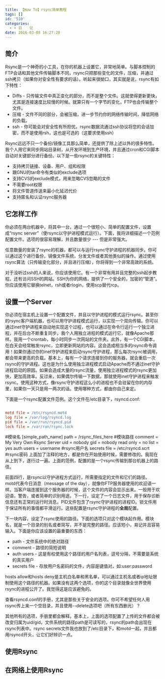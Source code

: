 ```yaml
---
title: 【How To】rsync简单教程
tags: []
id: '510'
categories:
  - - 日　　记
date: 2016-03-08 16:27:28
---
```


## 简介

Rsync是一个神奇的小工具，在你的机器上设置它，非常地简单。与脚本控制的FTP会话和其他文件传输脚本不同，rsync只把那些变化的文件，压缩，并通过ssh拷贝（如果你对安全性有要求的话）。听起来很拗口，其实就是说，rsync有如下特性：

*   Diffs - 只传输文件中真正变化的部分，而不是整个文件。这就使得更新更快，尤其是连接速度比较慢的时候。就算只有一个字节的变化，FTP也会传输整个文件。
*   压缩 - 文件不同的部分，会被压缩，进一步节约你的网络传输时间，降低网络的负载。
*   ssh - 你可能会对安全性有所担忧。rsync数据流通过ssh协议将您的会话加密，而不是使用rsh，这也是可选的（这要求使用ssh）

Rsync远远不只一个备份/镜像工具那么简单，还提供了除上述以外的很多特性。我个人用它来同步网站目录树，从开发环境到生产环境，并且通过cron和CGI脚本自动对关键部分进行备份。以下是一些rsync的关键特性：

*   支持拷贝链接、设备、用户、组和权限
*   跟GNU的tar命令有类似的exclude选项
*   支持CVS的exclude模式，用来忽略CVS忽略的文件
*   不需要root权限
*   将文件管道传送来最小化延迟代价
*   支持匿名和认证rsync服务器

## 它怎样工作

你必须在两台机器中，将其中一台，通过一个很短小、简单的配置文件，设置成“rsync server”（使rsync以守护进程模式运行）。下面，我将详细描述一个范例配置文件。选项的很容易理解，并且数量很少 --- 但是非常强大。

任意数量的安装了rsync的机器，都可以与运行rsync守护进程的机器同步。你可以通过这个进行备份，镜像文件系统，分发文件或者其他类似的操作。通过使用rsync算法（只传输变化部分，并且进行压缩），你将得到一个非常高效的系统。

对于没听过ssh的人来说，你应该使用它。有一个非常有用并且完整的ssh起步教程。还有访问SSH的网站。SSH为你的网络，提供了一个安全的，加密的“管道”。你应该使用它替换telnet，rsh或者rlogin，使用scp替代rcp。

## 设置一个Server

你必须在宿主机上设置一个配置文件，并且以守护进程的模式运行rsync。甚至你的rsync客户端机器，也可以用守护进程模式运行，以实现一个双向传输。你可以通过inet守护进程来自动地实现这个过程，也可以通过在命令行运行一个独立进程，并在后台不断重复同步。我个人用独立进程的模式运行它，就像Apache那样。我用一个crontab，每小时同步一次网站的文件夹。此外，有一个CGI脚本，在白天会经常触发rsync，立即更新网站的内容。这会造成相当多的rsync命令调用！如果你通过你的inet守护进程来启动rsync守护进程，那么每次rsync被调用，都会带来更高的负载。基本上，每有一个请求连接到你的服务器，就会重启一次rsync的守护进程。这也是为什么使用独立进程模式启动Apache而不通过inet守护进程启动的原因。如果会造成大量的rsync流量，使用独立进程模式的rsync更加快，更加高效率。反过来，如果偶尔传输一下数据，那就使用inet守护进程来触发rsync。使用这种方式，像rsync守护进程这么小的进程也不会驻留在你的内存里，如果你一天只是用一两次的话。使用哪种方式，都由你自己来定。

下面是一个rsync配置文件范例。这个文件在/etc目录下，rsyncd.conf:

```ini

motd file = /etc/rsyncd.motd
log file = /var/log/rsyncd.log
pid file = /var/run/rsyncd.pid
lock file = /var/run/rsync.lock
```

#模块名
[simple_path_name]
path = /rsync_files_here #模块路径
comment = My Very Own Rsync Server
uid = nobody
gid = nobody
read only = no
list = yes
auth users = username #rsync用户名
secrets file = /etc/rsyncd.scrt #rsync密码
上面加了注释的地方，都是你在开始使用时候，需要修改的。我现在从上到下，逐行过一遍。上面的范例，配置的是一个rsync传输到那台机器上的路径。

前面四行，是rsync以守护进程方式运行，所需要指定的文件和它们的路径。motd代表今日消息（message of the day），就像你FTP服务器使用的欢迎语一样。当客户端连接到这个服务器的时候，这个文件的内容会显示出来。一般用于欢迎语，警告，或者简单的识别用途。下一行，设定了一个日志文件，用于保存诊断信息还有正常的运行时消息。PID文件包含了rsync守护进程的进程ID。锁文件用于保证所有的事情都平滑运行。这些配置是rsync守护进程的**全局**配置。

下一块内容，设定了rsync使用的路径。下面的选项只对这个模块起作用。模块名，就是一个目录的别名或者简写，并不是完整的路径。应该短小，易记并且容易输入。下面是你应该设置的最重要的东西：

*   path - 文件系统中的绝对路径
*   comment - 路径的简短说明
*   auth users - 这是有权使用这个路径的用户名列表，逗号分隔，不需要是系统的真实用户
*   secrets file - 存放用户名密码的文件，内容是键值对，如:user:password

hosts allow和hosts deny是主机白名单和黑名单，可以通过主机名或者ip地址限制使用这个路径的机器。如果没有这两个选项，你的这个目录就像全世界使用rsync的进程公开了。我觉得这是应该避免的。

查看rsyncd.conf的手册，尤其是那些关于安全的选项。你可不希望任何人用rsync传上来一个空目录，并且使用--delete选项吧（所有东西删光）？

其他所有的选项，手册里都会解释。基本上，上面的选项配置了上传的文件都会被改变归属为uid/gid，文件系统的路径path是可读写的，rsync的path会出现在rsync列表中。rsync secrets文件我也放到了/etc目录下，和motd一起，并且都用rsyncd开头，让它们好辨识一点。

## 使用Rsync

## 在网络上使用Rsync